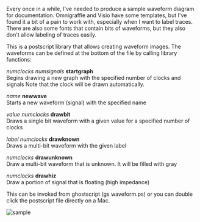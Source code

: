 Every once in a while, I've needed to produce a sample waveform diagram for documentation.
Omnigraffle and Visio have some templates, but I've found it a bit of a pain to work with,
especially when I want to label traces.  There are also some fonts that contain
bits of waveforms, but they also don't allow labeling of traces easily.

This is a postscript library that allows creating waveform images.  The waveforms can
be defined at the bottom of the file by calling library functions:

_numclocks_ _numsignals_ __startgraph__<br>
  Begins drawing a new graph with the specified number of clocks and signals 
  Note that the clock will be drawn automatically.

_name_ __newwave__<br>
  Starts a new waveform (signal) with the specified name
  
_value_ _numclocks_ __drawbit__<br>
  Draws a single bit waveform with a given value for a specified number of clocks
  
_label_ _numclocks_ __drawknown__<br>
  Draws a multi-bit waveform with the given label
  
_numclocks_ __drawunknown__<br>
  Draw a multi-bit waveform that is unknown. It will be filled with gray
  
_numclocks_ __drawhiz__<br>
  Draw a portion of signal that is floating (high impedance)
  
This can be invoked from ghostscript (gs waveform.ps) or you can double click the 
postscript file directly on a Mac.

![sample](https://github.com/jbush001/VectorProc/wiki/l2req-waveform.png)